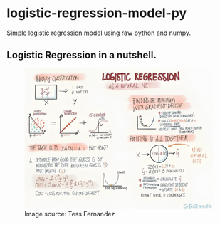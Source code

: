 # logistic-regression-model-py
Simple logistic regression model using raw python and numpy.

## Logistic Regression in a nutshell.

<figure>
  <img src="/res/logisticregressio.jpg" alt="Alt text">
  <figcaption>Image source: Tess Fernandez</figcaption>
</figure>

